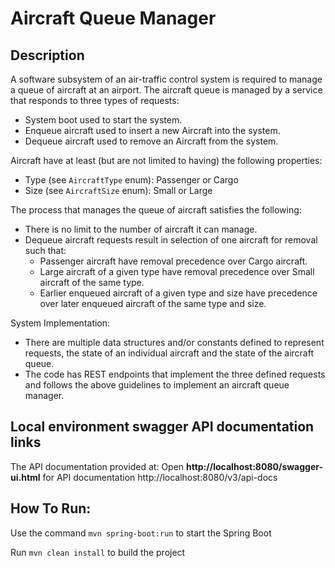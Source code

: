 # Aircraft Queue Manager

## Description

A software subsystem of an air-traffic control system is required to manage a queue of aircraft at an airport. The aircraft queue is managed by a service that responds to three types of requests:
- System boot used to start the system.
- Enqueue aircraft used to insert a new Aircraft into the system.
- Dequeue aircraft used to remove an Aircraft from the system.

Aircraft have at least (but are not limited to having) the following properties:
- Type (see `AircraftType` enum): Passenger or Cargo
- Size (see `AircraftSize` enum): Small or Large

The process that manages the queue of aircraft satisfies the following:
- There is no limit to the number of aircraft it can manage.
- Dequeue aircraft requests result in selection of one aircraft for removal such that:
   - Passenger aircraft have removal precedence over Cargo aircraft.
   - Large aircraft of a given type have removal precedence over Small aircraft of the same type.
   - Earlier enqueued aircraft of a given type and size have precedence over later enqueued aircraft of the same type and size.

System Implementation:
- There are multiple data structures and/or constants defined to represent requests, the state of an individual aircraft and the state of the aircraft queue.
- The code has REST endpoints that implement the three defined requests and follows the above guidelines to implement an aircraft queue manager.


## Local environment swagger API documentation links

The API documentation provided at:
Open __http://localhost:8080/swagger-ui.html__ for API documentation
http://localhost:8080/v3/api-docs

## How To Run:

Use the command `mvn spring-boot:run` to start the Spring Boot

Run `mvn clean install` to build the project
